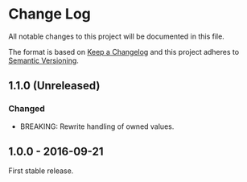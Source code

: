 # Change Log
All notable changes to this project will be documented in this file.

The format is based on [Keep a Changelog](http://keepachangelog.com/)
and this project adheres to [Semantic Versioning](http://semver.org/).

## 1.1.0 (Unreleased)
### Changed

* BREAKING: Rewrite handling of owned values.

## 1.0.0 - 2016-09-21

First stable release.


